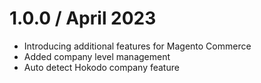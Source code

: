1.0.0 / April 2023
==================
* Introducing additional features for Magento Commerce
* Added company level management
* Auto detect Hokodo company feature
